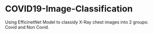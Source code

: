 # COVID19-Image-Classification
Using EfficinetNet Model to classidy X-Ray chest images into 2 groups: Covid and Non Covid.
